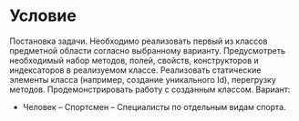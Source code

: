 # Условие

Постановка задачи. Необходимо реализовать первый из классов предметной области согласно выбранному варианту. Предусмотреть необходимый набор методов, полей, свойств, конструкторов и индексаторов в реализуемом классе. Реализовать статические элементы класса (например, создание уникального Id), перегрузку методов. Продемонстрировать работу с созданным классом.
Вариант:
- Человек – Спортсмен – Специалисты по отдельным видам спорта.

